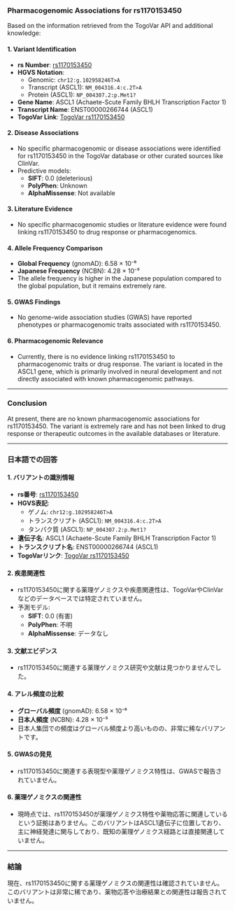 ### Pharmacogenomic Associations for rs1170153450

Based on the information retrieved from the TogoVar API and additional knowledge:

#### 1. **Variant Identification**
   - **rs Number**: [rs1170153450](https://identifiers.org/dbsnp/rs1170153450)
   - **HGVS Notation**:
     - Genomic: `chr12:g.102958246T>A`
     - Transcript (ASCL1): `NM_004316.4:c.2T>A`
     - Protein (ASCL1): `NP_004307.2:p.Met1?`
   - **Gene Name**: ASCL1 (Achaete-Scute Family BHLH Transcription Factor 1)
   - **Transcript Name**: ENST00000266744 (ASCL1)
   - **TogoVar Link**: [TogoVar rs1170153450](https://togovar.org/variant/tgv380877758)

#### 2. **Disease Associations**
   - No specific pharmacogenomic or disease associations were identified for rs1170153450 in the TogoVar database or other curated sources like ClinVar.
   - Predictive models:
     - **SIFT**: 0.0 (deleterious)
     - **PolyPhen**: Unknown
     - **AlphaMissense**: Not available

#### 3. **Literature Evidence**
   - No specific pharmacogenomic studies or literature evidence were found linking rs1170153450 to drug response or pharmacogenomics.

#### 4. **Allele Frequency Comparison**
   - **Global Frequency** (gnomAD): 6.58 × 10⁻⁶
   - **Japanese Frequency** (NCBN): 4.28 × 10⁻⁵
   - The allele frequency is higher in the Japanese population compared to the global population, but it remains extremely rare.

#### 5. **GWAS Findings**
   - No genome-wide association studies (GWAS) have reported phenotypes or pharmacogenomic traits associated with rs1170153450.

#### 6. **Pharmacogenomic Relevance**
   - Currently, there is no evidence linking rs1170153450 to pharmacogenomic traits or drug response. The variant is located in the ASCL1 gene, which is primarily involved in neural development and not directly associated with known pharmacogenomic pathways.

---

### Conclusion
At present, there are no known pharmacogenomic associations for rs1170153450. The variant is extremely rare and has not been linked to drug response or therapeutic outcomes in the available databases or literature.

---

### 日本語での回答

#### 1. **バリアントの識別情報**
   - **rs番号**: [rs1170153450](https://identifiers.org/dbsnp/rs1170153450)
   - **HGVS表記**:
     - ゲノム: `chr12:g.102958246T>A`
     - トランスクリプト (ASCL1): `NM_004316.4:c.2T>A`
     - タンパク質 (ASCL1): `NP_004307.2:p.Met1?`
   - **遺伝子名**: ASCL1 (Achaete-Scute Family BHLH Transcription Factor 1)
   - **トランスクリプト名**: ENST00000266744 (ASCL1)
   - **TogoVarリンク**: [TogoVar rs1170153450](https://togovar.org/variant/tgv380877758)

#### 2. **疾患関連性**
   - rs1170153450に関する薬理ゲノミクスや疾患関連性は、TogoVarやClinVarなどのデータベースでは特定されていません。
   - 予測モデル:
     - **SIFT**: 0.0 (有害)
     - **PolyPhen**: 不明
     - **AlphaMissense**: データなし

#### 3. **文献エビデンス**
   - rs1170153450に関連する薬理ゲノミクス研究や文献は見つかりませんでした。

#### 4. **アレル頻度の比較**
   - **グローバル頻度** (gnomAD): 6.58 × 10⁻⁶
   - **日本人頻度** (NCBN): 4.28 × 10⁻⁵
   - 日本人集団での頻度はグローバル頻度より高いものの、非常に稀なバリアントです。

#### 5. **GWASの発見**
   - rs1170153450に関連する表現型や薬理ゲノミクス特性は、GWASで報告されていません。

#### 6. **薬理ゲノミクスの関連性**
   - 現時点では、rs1170153450が薬理ゲノミクス特性や薬物応答に関連しているという証拠はありません。このバリアントはASCL1遺伝子に位置しており、主に神経発達に関与しており、既知の薬理ゲノミクス経路とは直接関連していません。

---

### 結論
現在、rs1170153450に関する薬理ゲノミクスの関連性は確認されていません。このバリアントは非常に稀であり、薬物応答や治療結果との関連性は報告されていません。

